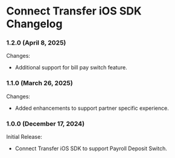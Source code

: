 # Connect Transfer iOS SDK Changelog

### 1.2.0 (April 8, 2025)

Changes:
- Additional support for bill pay switch feature.

### 1.1.0 (March 26, 2025)

Changes:
- Added enhancements to support partner specific experience.

### 1.0.0 (December 17, 2024)

Initial Release:
- Connect Transfer iOS SDK to support Payroll Deposit Switch.
